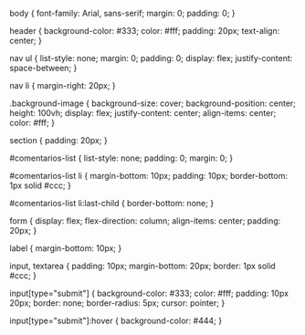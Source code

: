 body {
    font-family: Arial, sans-serif;
    margin: 0;
    padding: 0;
}

header {
    background-color: #333;
    color: #fff;
    padding: 20px;
    text-align: center;
}

nav ul {
    list-style: none;
    margin: 0;
    padding: 0;
    display: flex;
    justify-content: space-between;
}

nav li {
    margin-right: 20px;
}

.background-image {
    background-size: cover;
    background-position: center;
    height: 100vh;
    display: flex;
    justify-content: center;
    align-items: center;
    color: #fff;
}

section {
    padding: 20px;
}

#comentarios-list {
    list-style: none;
    padding: 0;
    margin: 0;
}

#comentarios-list li {
    margin-bottom: 10px;
    padding: 10px;
    border-bottom: 1px solid #ccc;
}

#comentarios-list li:last-child {
    border-bottom: none;
}

form {
    display: flex;
    flex-direction: column;
    align-items: center;
    padding: 20px;
}

label {
    margin-bottom: 10px;
}

input, textarea {
    padding: 10px;
    margin-bottom: 20px;
    border: 1px solid #ccc;
}

input[type="submit"] {
    background-color: #333;
    color: #fff;
    padding: 10px 20px;
    border: none;
    border-radius: 5px;
    cursor: pointer;
}

input[type="submit"]:hover {
    background-color: #444;
}
